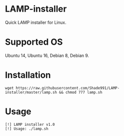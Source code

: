 # LAMP-installer
Quick LAMP installer for Linux.

# Supported OS
Ubuntu 14, Ubuntu 16, Debian 8, Debian 9.

# Installation
``` wget https://raw.githubusercontent.com/Shade991/LAMP-installer/master/lamp.sh && chmod 777 lamp.sh ```

# Usage
```
[!] LAMP installer v1.0
[!] Usage: ./lamp.sh
```
